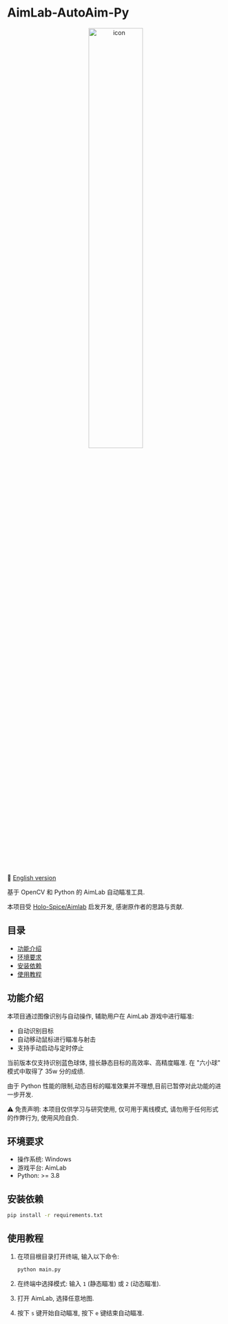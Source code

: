 
# AimLab-AutoAim-Py

<div align="center">
  <img src="https://github.com/carboxylBase/AimLab-opencv/blob/main/docs/assets/AimLab-AutoAim-icon.png" alt="icon" style="width:50%;">
</div>

📘 [English version](../README.md)

基于 OpenCV 和 Python 的 AimLab 自动瞄准工具.

本项目受 [Holo-Spice/Aimlab](https://github.com/Holo-Spice/Aimlab) 启发开发, 感谢原作者的思路与贡献.

## 目录
- [功能介绍](#功能介绍)
- [环境要求](#环境要求)
- [安装依赖](#安装依赖)
- [使用教程](#使用教程)

## 功能介绍

本项目通过图像识别与自动操作, 辅助用户在 AimLab 游戏中进行瞄准:

- 自动识别目标  
- 自动移动鼠标进行瞄准与射击  
- 支持手动启动与定时停止  

当前版本仅支持识别蓝色球体, 擅长静态目标的高效率、高精度瞄准. 在 "六小球" 模式中取得了 35w 分的成绩.  

由于 Python 性能的限制,动态目标的瞄准效果并不理想,目前已暂停对此功能的进一步开发.

⚠️ 免责声明: 本项目仅供学习与研究使用, 仅可用于离线模式, 请勿用于任何形式的作弊行为, 使用风险自负.

## 环境要求

- 操作系统: Windows  
- 游戏平台: AimLab  
- Python: >= 3.8  

## 安装依赖

```bash
pip install -r requirements.txt
```

## 使用教程

1. 在项目根目录打开终端, 输入以下命令:
    ```bash
    python main.py
    ```

2. 在终端中选择模式: 输入 `1` (静态瞄准) 或 `2` (动态瞄准).

3. 打开 AimLab, 选择任意地图.

4. 按下 `s` 键开始自动瞄准, 按下 `e` 键结束自动瞄准.
